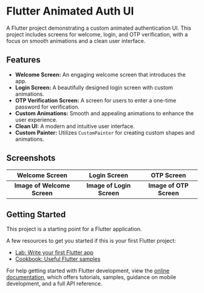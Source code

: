 # Flutter Animated Auth UI

A Flutter project demonstrating a custom animated authentication UI. This project includes screens for welcome, login, and OTP verification, with a focus on smooth animations and a clean user interface.

## Features

- **Welcome Screen:** An engaging welcome screen that introduces the app.
- **Login Screen:** A beautifully designed login screen with custom animations.
- **OTP Verification Screen:** A screen for users to enter a one-time password for verification.
- **Custom Animations:** Smooth and appealing animations to enhance the user experience.
- **Clean UI:** A modern and intuitive user interface.
- **Custom Painter:** Utilizes `CustomPainter` for creating custom shapes and animations.

## Screenshots

| Welcome Screen | Login Screen | OTP Screen |
| :---: | :---: | :---: |
| **Image of Welcome Screen** | **Image of Login Screen** | **Image of OTP Screen** |

## Getting Started

This project is a starting point for a Flutter application.

A few resources to get you started if this is your first Flutter project:

- [Lab: Write your first Flutter app](https://docs.flutter.dev/get-started/codelab)
- [Cookbook: Useful Flutter samples](https://docs.flutter.dev/cookbook)

For help getting started with Flutter development, view the
[online documentation](https://docs.flutter.dev/), which offers tutorials,
samples, guidance on mobile development, and a full API reference.
